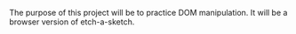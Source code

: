 The purpose of this project will be to practice DOM manipulation.
It will be a browser version of etch-a-sketch.
